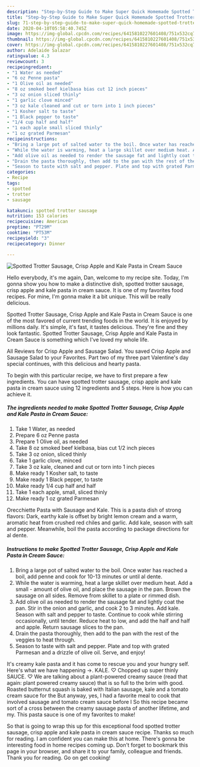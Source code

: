 ```yaml
---
description: "Step-by-Step Guide to Make Super Quick Homemade Spotted Trotter Sausage, Crisp Apple and Kale Pasta in Cream Sauce"
title: "Step-by-Step Guide to Make Super Quick Homemade Spotted Trotter Sausage, Crisp Apple and Kale Pasta in Cream Sauce"
slug: 71-step-by-step-guide-to-make-super-quick-homemade-spotted-trotter-sausage-crisp-apple-and-kale-pasta-in-cream-sauce
date: 2020-04-10T05:58:40.745Z
image: https://img-global.cpcdn.com/recipes/6415810227601408/751x532cq70/spotted-trotter-sausage-crisp-apple-and-kale-pasta-in-cream-sauce-recipe-main-photo.jpg
thumbnail: https://img-global.cpcdn.com/recipes/6415810227601408/751x532cq70/spotted-trotter-sausage-crisp-apple-and-kale-pasta-in-cream-sauce-recipe-main-photo.jpg
cover: https://img-global.cpcdn.com/recipes/6415810227601408/751x532cq70/spotted-trotter-sausage-crisp-apple-and-kale-pasta-in-cream-sauce-recipe-main-photo.jpg
author: Adelaide Salazar
ratingvalue: 4.3
reviewcount: 3
recipeingredient:
- "1 Water as needed"
- "6 oz Penne pasta"
- "1 Olive oil as needed"
- "8 oz smoked beef kielbasa bias cut 12 inch pieces"
- "3 oz onion sliced thinly"
- "1 garlic clove minced"
- "3 oz kale cleaned and cut or torn into 1 inch pieces"
- "1 Kosher salt to taste"
- "1 Black pepper to taste"
- "1/4 cup half and half"
- "1 each apple small sliced thinly"
- "1 oz grated Parmesan"
recipeinstructions:
- "Bring a large pot of salted water to the boil. Once water has reached a boil, add penne and cook for 10-13 minutes or until al dente."
- "While the water is warming, heat a large skillet over medium heat. Add a small amount of olive oil, and place the sausage in the pan. Brown the sausage on all sides. Remove from skillet to a plate or rimmed dish."
- "Add olive oil as needed to render the sausage fat and lightly coat the pan. Stir in the onion and garlic, and cook 2 to 3 minutes. Add kale. Season with salt and pepper to taste. Continue to cook while stirring occasionally, until tender. Reduce heat to low, and add the half and half and apple. Return sausage slices to the pan."
- "Drain the pasta thoroughly, then add to the pan with the rest of the veggies to heat through."
- "Season to taste with salt and pepper. Plate and top with grated Parmesan and a drizzle of olive oil. Serve, and enjoy!"
categories:
- Recipe
tags:
- spotted
- trotter
- sausage

katakunci: spotted trotter sausage 
nutrition: 153 calories
recipecuisine: American
preptime: "PT29M"
cooktime: "PT53M"
recipeyield: "3"
recipecategory: Dinner

---
```



![Spotted Trotter Sausage, Crisp Apple and Kale Pasta in Cream Sauce](https://img-global.cpcdn.com/recipes/6415810227601408/751x532cq70/spotted-trotter-sausage-crisp-apple-and-kale-pasta-in-cream-sauce-recipe-main-photo.jpg)

Hello everybody, it's me again, Dan, welcome to my recipe site. Today, I'm gonna show you how to make a distinctive dish, spotted trotter sausage, crisp apple and kale pasta in cream sauce. It is one of my favorites food recipes. For mine, I'm gonna make it a bit unique. This will be really delicious.

Spotted Trotter Sausage, Crisp Apple and Kale Pasta in Cream Sauce is one of the most favored of current trending foods in the world. It is enjoyed by millions daily. It's simple, it's fast, it tastes delicious. They're fine and they look fantastic. Spotted Trotter Sausage, Crisp Apple and Kale Pasta in Cream Sauce is something which I've loved my whole life.

All Reviews for Crisp Apple and Sausage Salad. You saved Crisp Apple and Sausage Salad to your Favorites. Part two of my three part Valentine&#39;s day special continues, with this delicious and hearty pasta.


To begin with this particular recipe, we have to first prepare a few ingredients. You can have spotted trotter sausage, crisp apple and kale pasta in cream sauce using 12 ingredients and 5 steps. Here is how you can achieve it.

##### The ingredients needed to make Spotted Trotter Sausage, Crisp Apple and Kale Pasta in Cream Sauce:

1. Take 1 Water, as needed
1. Prepare 6 oz Penne pasta
1. Prepare 1 Olive oil, as needed
1. Take 8 oz smoked beef kielbasa, bias cut 1/2 inch pieces
1. Take 3 oz onion, sliced thinly
1. Take 1 garlic clove, minced
1. Take 3 oz kale, cleaned and cut or torn into 1 inch pieces
1. Make ready 1 Kosher salt, to taste
1. Make ready 1 Black pepper, to taste
1. Make ready 1/4 cup half and half
1. Take 1 each apple, small, sliced thinly
1. Make ready 1 oz grated Parmesan


Orecchiette Pasta with Sausage and Kale. This is a pasta dish of strong flavors: Dark, earthy kale is offset by bright lemon cream and a warm, aromatic heat from crushed red chiles and garlic. Add kale, season with salt and pepper. Meanwhile, boil the pasta according to package directions for al dente. 

##### Instructions to make Spotted Trotter Sausage, Crisp Apple and Kale Pasta in Cream Sauce:

1. Bring a large pot of salted water to the boil. Once water has reached a boil, add penne and cook for 10-13 minutes or until al dente.
1. While the water is warming, heat a large skillet over medium heat. Add a small - amount of olive oil, and place the sausage in the pan. Brown the sausage on all sides. Remove from skillet to a plate or rimmed dish.
1. Add olive oil as needed to render the sausage fat and lightly coat the pan. Stir in the onion and garlic, and cook 2 to 3 minutes. Add kale. Season with salt and pepper to taste. Continue to cook while stirring occasionally, until tender. Reduce heat to low, and add the half and half and apple. Return sausage slices to the pan.
1. Drain the pasta thoroughly, then add to the pan with the rest of the veggies to heat through.
1. Season to taste with salt and pepper. Plate and top with grated Parmesan and a drizzle of olive oil. Serve, and enjoy!


It&#39;s creamy kale pasta and it has come to rescue you and your hungry self. Here&#39;s what we have happening -&gt;. KALE. ♡ Chopped up super thinly SAUCE. ♡ We are talking about a plant-powered creamy sauce (read that again: plant powered creamy sauce) that is so full to the brim with good. Roasted butternut squash is baked with Italian sausage, kale and a tomato cream sauce for the But anyway, yes, I had a favorite meal to cook that involved sausage and tomato cream sauce before I So this recipe became sort of a cross between the creamy sausage pasta of another lifetime, and my. This pasta sauce is one of my favorites to make! 

So that is going to wrap this up for this exceptional food spotted trotter sausage, crisp apple and kale pasta in cream sauce recipe. Thanks so much for reading. I am confident you can make this at home. There's gonna be interesting food in home recipes coming up. Don't forget to bookmark this page in your browser, and share it to your family, colleague and friends. Thank you for reading. Go on get cooking!
